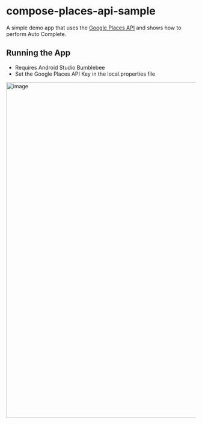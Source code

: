 # compose-places-api-sample


A simple demo app that uses the [Google Places API](https://developers.google.com/maps/documentation/places/android-sdk/cloud-setup) and shows how to perform Auto Complete.


## Running the App

* Requires Android Studio Bumblebee
* Set the Google Places API Key in the local.properties file

<img width="894" alt="image" src="https://user-images.githubusercontent.com/84056339/166171400-1176efb3-07bd-41ae-979c-4382f6b2ba07.png">




